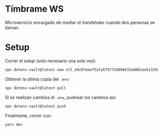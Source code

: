 # Tímbrame WS

Microservicio encargado de mediar el _handshake_ cuando dos personas se llaman.

# Setup

Correr el _setup_ (solo necesario una sola vez):

```bash
npx dotenv-vault@latest new vlt_e9cb7eee75a7a5797724094633a8062ae5132946cdc7770683fac473f83a9a19
```

Obtener la última copia del `.env`:

```bash
npx dotenv-vault@latest pull
```

Si se realizan cambios el `.env`, pushear los cambios así:

```bash
npx dotenv-vault@latest push
```

Finalmente, correr con:

```bash
yarn dev
```
